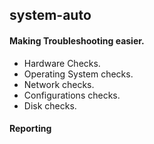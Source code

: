 ## system-auto

#### Making Troubleshooting easier.
- Hardware Checks.
- Operating System checks.
- Network checks.
- Configurations checks.
- Disk checks.

#### Reporting
